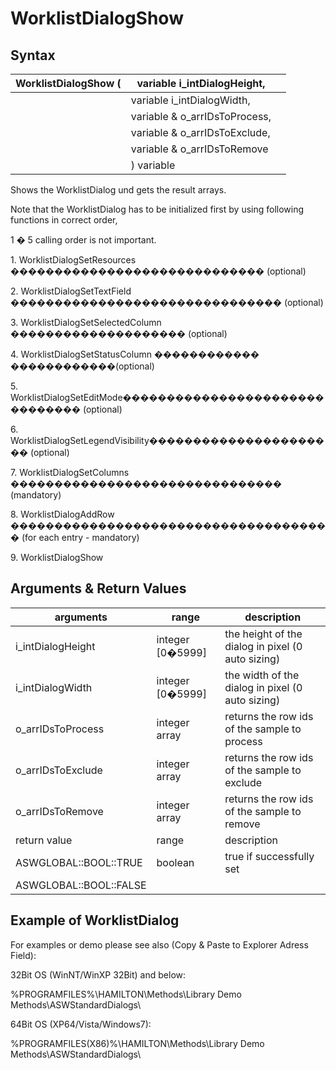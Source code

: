 # WorklistDialogShow

## Syntax

| WorklistDialogShow ( | variable i\_intDialogHeight,   |   |
| -------------------- | ------------------------------ | - |
|                      | variable i\_intDialogWidth,    |   |
|                      | variable & o\_arrIDsToProcess, |   |
|                      | variable & o\_arrIDsToExclude, |   |
|                      | variable & o\_arrIDsToRemove   |   |
|                      | ) variable                     |   |

Shows the WorklistDialog und gets the result arrays.



Note that the WorklistDialog has to be initialized first by using following functions in correct order,

1 � 5 calling order is not important.

1\.       WorklistDialogSetResources ����������������������������� (optional)

2\.       WorklistDialogSetTextField ������������������������������� (optional)

3\.       WorklistDialogSetSelectedColumn �������������������� (optional)

4\.       WorklistDialogSetStatusColumn ������������ ������������(optional)

5\.       WorklistDialogSetEditMode������������������������������� (optional)

6\.       WorklistDialogSetLegendVisibility���������������������� (optional)

7\.       WorklistDialogSetColumns ������������������������������� (mandatory)

8\.       WorklistDialogAddRow ������������������������������������� (for each entry - mandatory)

9\.       WorklistDialogShow



## Arguments & Return Values

| arguments              | range             | description                                       |
| ---------------------- | ----------------- | ------------------------------------------------- |
| i\_intDialogHeight     | integer \[0�5999] | the height of the dialog in pixel (0 auto sizing) |
| i\_intDialogWidth      | integer \[0�5999] | the width of the dialog in pixel (0 auto sizing)  |
| o\_arrIDsToProcess     | integer array     | returns the row ids of the sample to process      |
| o\_arrIDsToExclude     | integer array     | returns the row ids of the sample to exclude      |
| o\_arrIDsToRemove      | integer array     | returns the row ids of the sample to remove       |
| return value           | range             | description                                       |
| ASWGLOBAL::BOOL::TRUE  | boolean           | true if successfully set                          |
| ASWGLOBAL::BOOL::FALSE |                   |                                                   |

## Example of WorklistDialog

For examples or demo please see also (Copy & Paste to Explorer Adress Field):

32Bit OS (WinNT/WinXP 32Bit) and below:

%PROGRAMFILES%\HAMILTON\Methods\Library Demo Methods\ASWStandardDialogs\\

64Bit OS (XP64/Vista/Windows7):

%PROGRAMFILES(X86)%\HAMILTON\Methods\Library Demo Methods\ASWStandardDialogs\\
